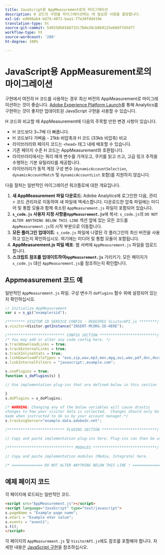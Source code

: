 ```yaml
---
title: JavaScript용 AppMeasurement로의 마이그레이션
description: H 코드의 구현을 마이그레이션하는 데 필요한 사항을 결정합니다.
exl-id: ed606ab4-bd7d-4871-baa1-77e30fdd419e
translation-type: ht
source-git-commit: 549258b0168733c7b0e28cb8b9125e68dffd5df7
workflow-type: ht
source-wordcount: '289'
ht-degree: 100%

---
```


# JavaScript용 AppMeasurement로의 마이그레이션

구현에서 여전히 H 코드를 사용하는 경우 최신 버전의 AppMeasurement로 마이그레이션하는 것이 좋습니다. [Adobe Experience Platform Launch](../launch/overview.md)를 통해 Analytics를 구현하는 것이 좋지만 업데이트된 JavaScript 구현을 사용할 수 있습니다.

H 코드와 비교할 때 AppMeasurement에 다음의 주목할 만한 변경 사항이 있습니다.

* H 코드보다 3~7배 더 빠릅니다.
* H 코드보다 가벼움 - 21kb 비압축과 H 코드 (33kb 비압축) 비교
* 라이브러리와 페이지 코드는 `<head>` 태그 내에 배포할 수 있습니다.
* 기존 페이지 수준 H 코드는 AppMeasurement와 호환됩니다.
* 라이브러리에서는 쿼리 매개 변수를 가져오고, 쿠키를 읽고 쓰고, 고급 링크 추적을 수행하는 기본 유틸리티를 제공합니다.
* 라이브러리가 동적 계정 구성 변수 (`dynamicAccountSelection`, `dynamicAccountMatch` 및 `dynamicAccountList` 포함)를 지원하지 않습니다.

다음 절차는 일반적인 마이그레이션 워크플로에 대한 개요입니다.

1. **새 AppMeasurement 파일 다운로드**: Adobe Analytics에 로그인한 다음, 관리 > 코드 관리자로 이동하여 새 파일에 액세스합니다. 다운로드한 압축 파일에는 미디어 및 통합 모듈과 함께 축소된 `AppMeasurement.js` 파일이 포함되어 있습니다.
1. **`s_code.js` 사용자 지정 사항을`AppMeasurement.js`**&#x200B;에 복사: `s_code.js`의 `DO NOT ALTER ANYTHING BELOW THIS LINE` 섹션 앞에 있는 모든 코드를 `AppMeasurement.js`의 시작 부분으로 이동합니다.
1. **모든 플러그인 업데이트**: `s_code.js` 파일에 나열된 각 플러그인의 최신 버전을 사용하고 있는지 확인하십시오. 여기에는 미디어 및 통합 모듈이 포함됩니다.
1. **AppMeasurement.js 파일 배포**: 웹 서버에 `AppMeasurement.js` 파일을 업로드합니다.
1. **스크립트 참조를 업데이트하여`AppMeasurement.js`** 가리키기: 모든 페이지가 `s_code.js` 대신 `AppMeasurement.js`를 참조하는지 확인합니다.

## Appmeasurement 코드 예

일반적인 `AppMeasurement.js` 파일. 구성 변수가 `doPlugins` 함수 위에 설정되어 있는지 확인하십시오.

```js
// Initialize AppMeasurement
var s = s_gi("examplersid");

/******** VISITOR ID SERVICE CONFIG - REQUIRES VisitorAPI.js ********/;
s.visitor=Visitor.getInstance("INSERT-MCORG-ID-HERE");

/************************** CONFIG SECTION **************************/;
/* You may add or alter any code config here. */
s.trackDownloadLinks = true;
s.trackExternalLinks = true;
s.trackInlineStats = true;
s.linkDownloadFileTypes = "exe,zip,wav,mp3,mov,mpg,avi,wmv,pdf,doc,docx,xls,xlsx,ppt,pptx";
s.linkInternalFilters = "javascript:,example.com";

s.usePlugins = true;
function s_doPlugins(s) {

// Use implementation plug-ins that are defined below in this section

}
s.doPlugins = s_doPlugins;

/* WARNING: Changing any of the below variables will cause drastic
changes to how your visitor data is collected.  Changes should only be
made when instructed to do so by your account manager.*/
s.trackingServer="example.data.adobedc.net";

/************************** PLUGINS SECTION *************************/

// Copy and paste implementation plug-ins here. Plug-ins can then be used in the s_doPlugins(s) function above

/****************************** MODULES *****************************/

// Copy and paste implementation modules (Media, Integrate) here.

/* ============== DO NOT ALTER ANYTHING BELOW THIS LINE ! ===============  */
```

## 예제 페이지 코드

각 페이지에 로드되는 일반적인 코드.

```html
<script src="AppMeasurement.js"></script>
<script language="JavaScript" type="text/javascript">
s.pageName = "Example page name";
s.eVar1 = "Example eVar value";
s.events = "event1";
s.t();
</script>
```

각 페이지의 `AppMeasurement.js` 및 `VisitorAPI.js`에도 참조를 포함해야 합니다. 자세한 내용은 [JavaScript 구현](/help/implement/js/overview.md)을 참조하십시오.
